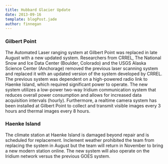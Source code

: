 ```yaml
---
title: Hubbard Glacier Update
date: 2013-09-16
template: blogPost.jade
author: finnegan
---
```


### Gilbert Point 

The Automated Laser ranging system at Gilbert Point was replaced in late August with a new updated system.
Researchers from CRREL, The National Snow and Ice Data Center (Boulder, Colorado) and the USGS Alaska Science Center (Anchorage) removed the previous laser scanning system and replaced it with an updated version of the system developed by CRREL.
The previous system was dependent on a high-powered radio link to Haenke Island, which required significant power to operate.
The new system utilizes a low-power two-way Iridium communication system that reduces overall power consumption and allows for increased data acquisition intervals (hourly).
Furthermore, a realtime camera system has been installed at Gilbert Point to collect and transmit visible images every 3 hours and thermal images every 8 hours.

### Haenke Island

The climate station at Haenke Island is damaged beyond repair and is scheduled for replacement.
Inclement weather prohibited the team from replacing the system in August but the team will return in November to bring a new modern station online.
The new system will also operate on the Iridium network versus the previous GOES system.
